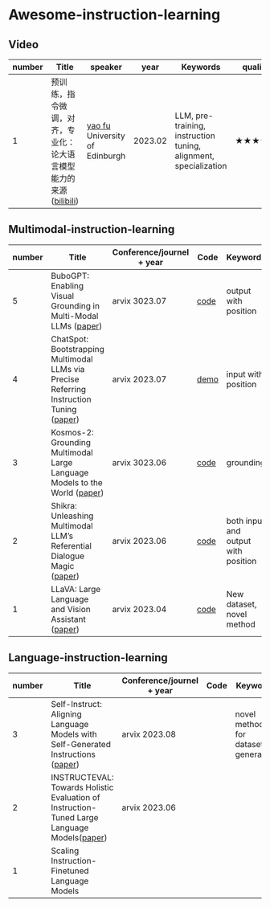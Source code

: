 # Awesome-instruction-learning

## Video
| number| Title | speaker| year | Keywords |  quality |
|  --- |----  | ----  | ---- | ---- | ---- |
|1|预训练，指令微调，对齐，专业化：论大语言模型能力的来源([bilibili](https://www.bilibili.com/video/BV1Qs4y1h7pn/?spm_id_from=333.337.search-card.all.click&vd_source=1e56e543df459fd7c33c61150c03f22f))|[yao fu](https://franxyao.github.io/)<br> University of Edinburgh|2023.02|LLM, pre-training, instruction tuning, alignment, specialization|&#9733;&#9733;&#9733;&#9733;&#9733;|

## Multimodal-instruction-learning

| number| Title   | Conference/journel + year| Code | Keywords |  Benenit for us |
|  --- |----  | ----  | ---- | ---- | ---- |
|5|BuboGPT: Enabling Visual Grounding in Multi-Modal LLMs ([paper](https://arxiv.org/pdf/2307.08581.pdf))|arvix 3023.07|[code](https://bubo-gpt.github.io/)|output with position|new setting|
|4|ChatSpot: Bootstrapping Multimodal LLMs via Precise Referring Instruction Tuning ([paper](https://arxiv.org/pdf/2307.09474.pdf))|arvix 2023.07|[demo](https://chatspot.streamlit.app/)|input with position|new setting|
|3|Kosmos-2: Grounding Multimodal Large Language Models to the World ([paper](https://arxiv.org/pdf/2306.14824.pdf))|arvix 3023.06|[code](https://github.com/microsoft/unilm/tree/master/kosmos-2)|grounding|new setting|
|2|Shikra: Unleashing Multimodal LLM’s Referential Dialogue Magic ([paper](https://arxiv.org/pdf/2306.15195.pdf))|arvix 2023.06|[code](https://github.com/shikras/)|both input and output with position|new setting|
|1|LLaVA: Large Language and Vision Assistant ([paper](https://arxiv.org/pdf/2304.08485.pdf))|arvix 2023.04|[code](https://github.com/haotian-liu/LLaVA)|New dataset, novel method|the pioneering work|


## Language-instruction-learning
| number| Title   | Conference/journel + year| Code | Keywords |  Benenit for us |
|  --- |----  | ----  | ---- | ---- | ---- |
|3|Self-Instruct: Aligning Language Models with Self-Generated Instructions ([paper](https://arxiv.org/pdf/2212.10560.pdf))|arvix 2023.08||novel method for dataset generation|good idea|
|2|INSTRUCTEVAL: Towards Holistic Evaluation of Instruction-Tuned Large Language Models([paper](https://arxiv.org/pdf/2306.04757.pdf))|arvix 2023.06||||
|1|Scaling Instruction-Finetuned Language Models||||

